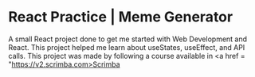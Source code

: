 ﻿# React Practice | Meme Generator

A small React project done to get me started with Web Development and React. This project helped me learn about useStates, useEffect, and API calls. This project was made by following a course available in <a href = "https://v2.scrimba.com>Scrimba</a>
